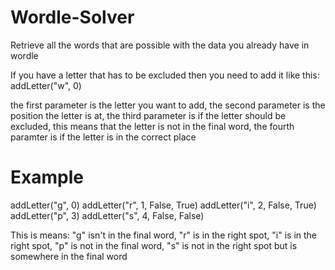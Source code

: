 # Wordle-Solver
Retrieve all the words that are possible with the data you already have in wordle

If you have a letter that has to be excluded then you need to add it like this:
addLetter("w", 0)

the first parameter is the letter you want to add, 
the second parameter is the position the letter is at,
the third parameter is if the letter should be excluded, this means that the letter is not in the final word,
the fourth paramter is if the letter is in the correct place

# Example

addLetter("g", 0)
addLetter("r", 1, False, True)
addLetter("i", 2, False, True)
addLetter("p", 3)
addLetter("s", 4, False, False)

This is means:
"g" isn't in the final word, 
"r" is in the right spot, 
"i" is in the right spot, 
"p" is not in the final word, 
"s" is not in the right spot but is somewhere in the final word
